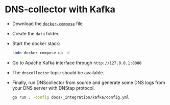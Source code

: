 
# DNS-collector with Kafka

- Download the [`docker-compose`](https://github.com/dmachard/go-dnscollector/blob/doc_atags/docs/_integration/kafka/docker-compose.yml) file

- Create the `data` folder.

- Start the docker stack:

    ```bash
    sudo docker compose up -d
    ```

- Go to Apache Kafka interface through `http://127.0.0.1:8080`

- The `dnscollector` topic should be available.

- Finally, run DNScollector from source and generate some DNS logs from your DNS server with DNStap protocol.

    ```bash
    go run . -config docs/_integration/kafka/config.yml
    ```

